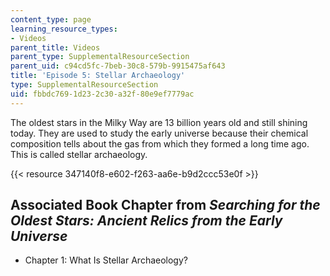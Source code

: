 ```yaml
---
content_type: page
learning_resource_types:
- Videos
parent_title: Videos
parent_type: SupplementalResourceSection
parent_uid: c94cd5fc-7beb-30c8-579b-9915475af643
title: 'Episode 5: Stellar Archaeology'
type: SupplementalResourceSection
uid: fbbdc769-1d23-2c30-a32f-80e9ef7779ac
---
```


The oldest stars in the Milky Way are 13 billion years old and still shining today. They are used to study the early universe because their chemical composition tells about the gas from which they formed a long time ago. This is called stellar archaeology.

{{< resource 347140f8-e602-f263-aa6e-b9d2ccc53e0f >}}

Associated Book Chapter from _Searching for the Oldest Stars: Ancient Relics from the Early Universe_
-----------------------------------------------------------------------------------------------------

*   Chapter 1: What Is Stellar Archaeology?